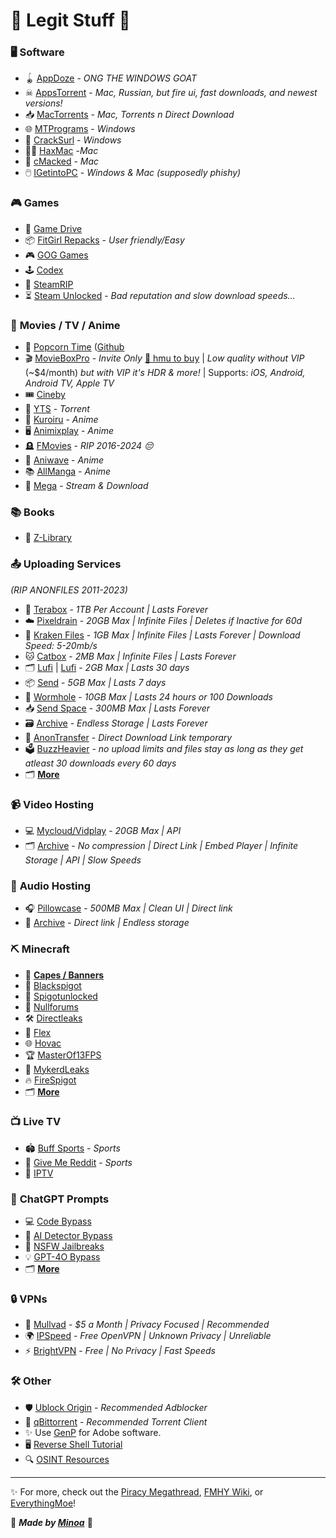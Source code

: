 # 🌟 **Legit Stuff** 🌟

### 🖥️ **Software** 
- 🪀 [AppDoze](https://appdoze.net) - *ONG THE WINDOWS GOAT*
- ☠ [AppsTorrent](https://appstorrent.ru/) - *Mac, Russian, but fire ui, fast downloads, and newest versions!*
- 📥 [MacTorrents](https://www.torrentmac.net/) - *Mac, Torrents n Direct Download*
- 🌐 [MTPrograms](https://programs.themicrotech.net/) - *Windows*
- 🐐 [CrackSurl](https://cracksurl.com) - *Windows*
- 👨‍💻 [HaxMac](https://haxmac.cc/) -*Mac*
- 🍏 [cMacked](https://cmacked.com/) - *Mac*
- 🖱️ [IGetintoPC](https://igetintopc.com) - *Windows & Mac (supposedly phishy)*

### 🎮 **Games**
- 🎲 [Game Drive](https://gamedrive.org/)
- 📦 [FitGirl Repacks](https://fitgirl-repacks.site/) - *User friendly/Easy*
- 🎮 [GOG Games](https://gog-games.to/)
- 🕹️ [Codex](https://skidrowcodex.net/)
- 🚀 [SteamRIP](https://steamrip.com)
- ⏳ [Steam Unlocked](https://steamunlocked.net) - *Bad reputation and slow download speeds…*

### 🎥 **Movies / TV / Anime**
- 🍿 [Popcorn Time](https://jfper.link/build/) ([Github](https://github.com/popcorn-official/popcorn-desktop)
- 🎬 [MovieBoxPro](https://movieboxpro.app) - *Invite Only* [💬 hmu to buy](https://bio.minoa.cat) | *Low quality without VIP* (~$4/month) *but with VIP it's HDR & more!* | Supports: *iOS, Android, Android TV, Apple TV*
- 🎟️ [Cineby](https://www.cineby.ru/)
- 📀 [YTS](https://yts.mx/) - *Torrent*
- 🍥 [Kuroiru](https://kuroiru.co/) - *Anime*
- 🖥️ [Animixplay](https://animixplay.tube/) - *Anime*
- 🪦 [FMovies](https://fmoviesz.to) - *RIP 2016-2024 😔*
- 🎌 [Aniwave](https://aniwave.to/) - *Anime*
- 📚 [AllManga](https://allmanga.to/) - *Anime*
- 💾 [Mega](https://mega.nz/folder/Pt8AHLAC#tAte3gNlNossthoHiSCL5w/folder/3kcSSDzD) - *Stream & Download*

### 📚 **Books**
- 📖 [Z-Library](https://singlelogin.re/)

### 📤 **Uploading Services** 
*(RIP ANONFILES 2011-2023)*  
- 💾 [Terabox](https://terabox.com) - *1TB Per Account | Lasts Forever*
- ☁️ [Pixeldrain](https://pixeldrain.com/) - *20GB Max | Infinite Files | Deletes if Inactive for 60d*
- 🦑 [Kraken Files](https://krakenfiles.com/) - *1GB Max | Infinite Files | Lasts Forever | Download Speed: 5-20mb/s*
- 🐱 [Catbox](https://catbox.moe/) - *2MB Max | Infinite Files | Lasts Forever*
- 🗂️ [Lufi](https://upload.disroot.org/) | [Lufi](https://lufi.ethibox.fr/) - *2GB Max | Lasts 30 days*
- 📦 [Send](https://send.vis.ee/) - *5GB Max | Lasts 7 days*
- 🌌 [Wormhole](https://wormhole.app/) - *10GB Max | Lasts 24 hours or 100 Downloads*
- 📥 [Send Space](https://sendspace.com/) - *300MB Max | Lasts Forever*
- 🗃️ [Archive](https://archive.org) - *Endless Storage | Lasts Forever*
- 📲 [AnonTransfer](https://anontransfer.com/) - *Direct Download Link temporary*
- 🗳️ [BuzzHeavier](https://buzzheavier.com/) - *no upload limits and files stay as long as they get atleast 30 downloads every 60 days*
- 🗂️ **[More](https://gist.github.com/Bad3r/f7f91a4b4cdd15f467f095fddd5108a7)**

### 📹 **Video Hosting**
- 💻 [Mycloud/Vidplay](https://vidplay.online/) - *20GB Max | API*
- 🗂️ [Archive](https://archive.org) - *No compression | Direct Link | Embed Player | Infinite Storage | API | Slow Speeds*

### 🎵 **Audio Hosting**
- 🎧 [Pillowcase](https://pillowcase.su/) - *500MB Max | Clean UI | Direct link*
- 📀 [Archive](https://archive.org) - *Direct link | Endless storage*

### ⛏️ **Minecraft**
- 🏁 **[Capes / Banners](/MC-Banners)**
- 💠 [Blackspigot](https://www.blackspigot.com/)
- 💎 [Spigotunlocked](https://spigotunlocked.org/)
- 🔧 [Nullforums](https://nullforums.net/)
- 🛠️ [Directleaks](https://directleaks.net/) 
- 🔨 [Flex](https://flexleaks.net/)
- 🌐 [Hovac](https://go.hovac.lol/)
- 🏆 [MasterOf13FPS](https://www.masterof13fps.com/forum/index.php)
- 📣 [MykerdLeaks](https://t.me/mykerdleaks)
- 🔥 [FireSpigot](https://firespigot.com/)
- 🗂️ **[More](/Minecraft)**

### 📺 **Live TV**
- 🏟️ [Buff Sports](https://buffsportshub.stream/) - *Sports*
- 🏅 [Give Me Reddit](https://givemereddit.eu/) - *Sports*
- 📡 [IPTV](https://github.com/M1noa/multi-m3u/blob/main/IPTV%20Sources.txt)

### 💬 **ChatGPT Prompts**
- 💻 [Code Bypass](/ChatGPT/CodeBypass)
- 🤖 [AI Detector Bypass](/ChatGPT/AntiAI-Bypass)
- 🔞 [NSFW Jailbreaks](https://www.reddit.com/r/ChatGPTJailbreak/comments/1dzj8hu/ultimate_nsfw_jailbreaks/)
- 💡 [GPT-4O Bypass](/ChatGPT/GPT-4O)
- 🗂️ **[More](https://github.com/elder-plinius/L1B3RT45/tree/main)**

### 🔒 **VPNs**
- 🔐 [Mullvad](https://mullvad.net/) - *$5 a Month | Privacy Focused | Recommended*
- 🌍 [IPSpeed](https://ipspeed.info/freevpn_openvpn.php) - *Free OpenVPN | Unknown Privacy | Unreliable*
- ⚡ [BrightVPN](https://brightvpn.com/) - *Free | No Privacy | Fast Speeds*

### 🛠️ **Other** 
- 🛡️ [Ublock Origin](https://ublock.org) - *Recommended Adblocker*
- 🔗 [qBittorrent](https://www.qbittorrent.org/) - *Recommended Torrent Client*
- ✨ Use [GenP](https://minoa.is-a-femboy.lol/s/mfwuwlzohh) for Adobe software.
- 🖥️ [Reverse Shell Tutorial](/RVshell)
- 🔍 [OSINT Resources](/OSINT)

---

✨ For more, check out the [Piracy Megathread](https://rentry.co/megathread), [FMHY Wiki](https://fmhy.net/beginners-guide), or [EverythingMoe](https://everythingmoe.com/)!

💖 ***Made by [Minoa](https://bio.minoa.cat)*** 💖
